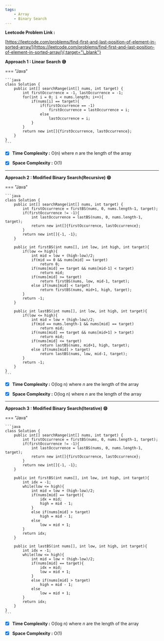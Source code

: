```yaml
---
tags:
    - Array
    - Binary Search
---
```


**Leetcode Problem Link :**

[https://leetcode.com/problems/find-first-and-last-position-of-element-in-sorted-array/](https://leetcode.com/problems/find-first-and-last-position-of-element-in-sorted-array/){:target="\_blank"}

**Approach 1 : Linear Search :sweat_smile:**

=== "Java"

    ```java
    class Solution {
        public int[] searchRange(int[] nums, int target) {
            int firstOccurrence = -1, lastOccurrence = -1;
            for(int i = 0; i < nums.length; i++){
                if(nums[i] == target){
                    if(firstOccurrence == -1)
                        firstOccurrence = lastOccurrence = i;
                    else
                        lastOccurrence = i;
                }
            }
            return new int[]{firstOccurrence, lastOccurrence};
        }
    }
    ```

-   [x] **Time Complexity :** O(n) where _n_ are the length of the array

-   [x] **Space Complexity :** O(1)

<hr>

**Approach 2 : Modified Binary Search(Recursive) :smile:**

=== "Java"

    ```java
    class Solution {
        public int[] searchRange(int[] nums, int target) {
            int firstOccurrence = firstBS(nums, 0, nums.length-1, target);
            if(firstOccurrence != -1){
                int lastOccurrence = lastBS(nums, 0, nums.length-1, target);
                return new int[]{firstOccurrence, lastOccurrence};
            }
            return new int[]{-1, -1};
        }

        public int firstBS(int nums[], int low, int high, int target){
            if(low <= high){
                int mid = low + (high-low)/2;
                if(mid == 0 && nums[mid] == target)
                    return 0;
                if(nums[mid] == target && nums[mid-1] < target)
                    return mid;
                if(nums[mid] >= target)
                    return firstBS(nums, low, mid-1, target);
                else if(nums[mid] < target)
                    return firstBS(nums, mid+1, high, target);
            }
            return -1;
        }

        public int lastBS(int nums[], int low, int high, int target){
            if(low <= high){
                int mid = low + (high-low)/2;
                if(mid == nums.length-1 && nums[mid] == target)
                    return mid;
                if(nums[mid] == target && nums[mid+1] > target)
                    return mid;
                if(nums[mid] <= target)
                    return lastBS(nums, mid+1, high, target);
                else if(nums[mid] > target)
                    return lastBS(nums, low, mid-1, target);
            }
            return -1;
        }
    }
    ```

-   [x] **Time Complexity :** O(log n) where _n_ are the length of the array

-   [x] **Space Complexity :** O(log n) where _n_ are the length of the array

<hr>

**Approach 3 : Modified Binary Search(Iterative) :smile:**

=== "Java"

    ```java
    class Solution {
        public int[] searchRange(int[] nums, int target) {
            int firstOccurrence = firstBS(nums, 0, nums.length-1, target);
            if(firstOccurrence != -1){
                int lastOccurrence = lastBS(nums, 0, nums.length-1, target);
                return new int[]{firstOccurrence, lastOccurrence};
            }
            return new int[]{-1, -1};
        }

        public int firstBS(int nums[], int low, int high, int target){
            int idx = -1;
            while(low <= high){
                int mid = low + (high-low)/2;
                if(nums[mid] == target){
                    idx = mid;
                    high = mid - 1;
                }
                else if(nums[mid] > target)
                    high = mid - 1;
                else
                    low = mid + 1;
            }
            return idx;
        }

        public int lastBS(int nums[], int low, int high, int target){
            int idx = -1;
            while(low <= high){
                int mid = low + (high-low)/2;
                if(nums[mid] == target){
                    idx = mid;
                    low = mid + 1;
                }
                else if(nums[mid] > target)
                    high = mid - 1;
                else
                    low = mid + 1;
            }
            return idx;
        }
    }
    ```

-   [x] **Time Complexity :** O(log n) where _n_ are the length of the array

-   [x] **Space Complexity :** O(1)
